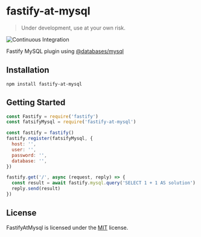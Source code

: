 # fastify-at-mysql

> Under development, use at your own risk.

![Continuous Integration](https://github.com/mateonunez/fastify-at-mysql/workflows/ci/badge.svg)

Fastify MySQL plugin using [@databases/mysql](https://www.atdatabases.org/docs/sql)

## Installation

```
npm install fastify-at-mysql
```

## Getting Started

```js
const Fastify = require('fastify')
const fatsifyMysql = require('fastify-at-mysql')

const fastify = fastify()
fastify.register(fatsifyMysql, {
  host: '',
  user: '',
  password: '',
  database: '',
})

fastify.get('/', async (request, reply) => {
  const result = await fastify.mysql.query('SELECT 1 + 1 AS solution')
  reply.send(result)
})
```

## License

FastifyAtMysql is licensed under the [MIT](LICENSE) license.
